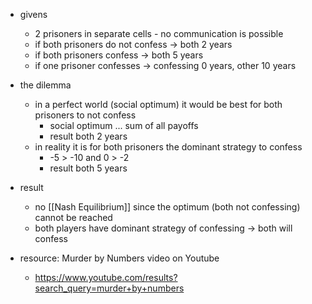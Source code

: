 - givens
	- 2 prisoners in separate cells - no communication is possible
	- if both prisoners do not confess -> both 2 years
	- if both prisoners confess -> both 5 years
	- if one prisoner confesses -> confessing 0 years, other 10 years
- the dilemma
	- in a perfect world (social optimum) it would be best for both prisoners to not confess
		- social optimum ... sum of all payoffs
		- result both 2 years
	- in reality it is for both prisoners the dominant strategy to confess
		- -5 > -10 and 0 > -2
		- result both 5 years
- result
	- no [[Nash Equilibrium]] since the optimum (both not confessing) cannot be reached
	- both players have dominant strategy of confessing -> both will confess

- resource: Murder by Numbers video on Youtube
	- https://www.youtube.com/results?search_query=murder+by+numbers